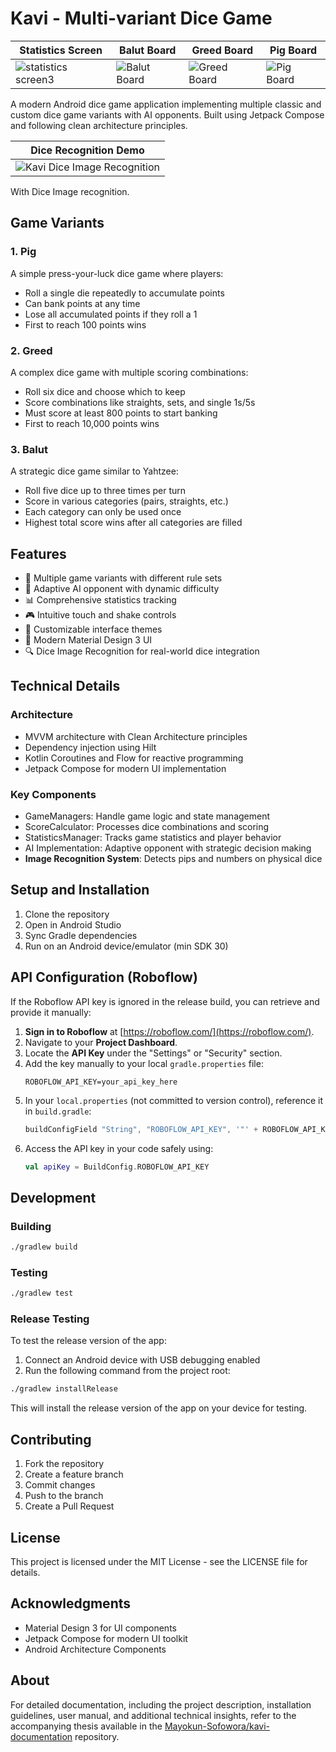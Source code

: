 # Kavi - Multi-variant Dice Game

| Statistics Screen | Balut Board | Greed Board | Pig Board |
|--------------|------------|-------------|----------|
| ![statistics screen3](https://github.com/user-attachments/assets/719f4407-83d7-42b0-91b9-c53b0c0c7188) | ![Balut Board](https://github.com/user-attachments/assets/fa2d1da7-56fc-442f-b002-55c76ef40208) | ![Greed Board](https://github.com/user-attachments/assets/e118826f-6be8-4fdd-b0b1-1add523a49bc) | ![Pig Board](https://github.com/user-attachments/assets/ecd50679-990b-424b-9a5c-5f944457f7ff) |

A modern Android dice game application implementing multiple classic and custom dice game variants with AI opponents. Built using Jetpack Compose and following clean architecture principles.

| **Dice Recognition Demo** |
|---------------------------|
| ![Kavi Dice Image Recognition](https://github.com/user-attachments/assets/fd90c549-47dc-493e-b100-d6f9960109ba) |

With Dice Image recognition.

## Game Variants

### 1. Pig
A simple press-your-luck dice game where players:
- Roll a single die repeatedly to accumulate points
- Can bank points at any time
- Lose all accumulated points if they roll a 1
- First to reach 100 points wins

### 2. Greed
A complex dice game with multiple scoring combinations:
- Roll six dice and choose which to keep
- Score combinations like straights, sets, and single 1s/5s
- Must score at least 800 points to start banking
- First to reach 10,000 points wins

### 3. Balut
A strategic dice game similar to Yahtzee:
- Roll five dice up to three times per turn
- Score in various categories (pairs, straights, etc.)
- Each category can only be used once
- Highest total score wins after all categories are filled

## Features

- 🎲 Multiple game variants with different rule sets
- 🤖 Adaptive AI opponent with dynamic difficulty
- 📊 Comprehensive statistics tracking
- 🎮 Intuitive touch and shake controls
- 🌟 Customizable interface themes
- 📱 Modern Material Design 3 UI
- 🔍 Dice Image Recognition for real-world dice integration

## Technical Details

### Architecture
- MVVM architecture with Clean Architecture principles
- Dependency injection using Hilt
- Kotlin Coroutines and Flow for reactive programming
- Jetpack Compose for modern UI implementation

### Key Components
- GameManagers: Handle game logic and state management
- ScoreCalculator: Processes dice combinations and scoring
- StatisticsManager: Tracks game statistics and player behavior
- AI Implementation: Adaptive opponent with strategic decision making
- **Image Recognition System**: Detects pips and numbers on physical dice

## Setup and Installation

1. Clone the repository
2. Open in Android Studio
3. Sync Gradle dependencies
4. Run on an Android device/emulator (min SDK 30)

## API Configuration (Roboflow)

If the Roboflow API key is ignored in the release build, you can retrieve and provide it manually:

1. **Sign in to Roboflow** at [https://roboflow.com/](https://roboflow.com/).
2. Navigate to your **Project Dashboard**.
3. Locate the **API Key** under the "Settings" or "Security" section.
4. Add the key manually to your local `gradle.properties` file:
   ```properties
   ROBOFLOW_API_KEY=your_api_key_here
   ```
5. In your `local.properties` (not committed to version control), reference it in `build.gradle`:
   ```gradle
   buildConfigField "String", "ROBOFLOW_API_KEY", '"' + ROBOFLOW_API_KEY + '"'
   ```
6. Access the API key in your code safely using:
   ```kotlin
   val apiKey = BuildConfig.ROBOFLOW_API_KEY
   ```

## Development

### Building
```bash
./gradlew build
```

### Testing
```bash
./gradlew test
```

### Release Testing
To test the release version of the app:
1. Connect an Android device with USB debugging enabled
2. Run the following command from the project root:
```bash
./gradlew installRelease
```
This will install the release version of the app on your device for testing.

## Contributing

1. Fork the repository
2. Create a feature branch
3. Commit changes
4. Push to the branch
5. Create a Pull Request

## License

This project is licensed under the MIT License - see the LICENSE file for details.

## Acknowledgments

- Material Design 3 for UI components
- Jetpack Compose for modern UI toolkit
- Android Architecture Components

## About
For detailed documentation, including the project description, installation guidelines, user manual, and additional technical insights, refer to the accompanying thesis available in the [Mayokun-Sofowora/kavi-documentation](https://github.com/Mayokun-Sofowora/kavi-documentation) repository.

